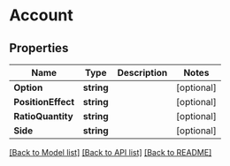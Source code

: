 # Account

## Properties

Name | Type | Description | Notes
------------ | ------------- | ------------- | -------------
**Option** | **string** |  | [optional] 
**PositionEffect** | **string** |  | [optional] 
**RatioQuantity** | **string** |  | [optional] 
**Side** | **string** |  | [optional] 

[[Back to Model list]](../README.md#documentation-for-models) [[Back to API list]](../README.md#documentation-for-api-endpoints) [[Back to README]](../README.md)


